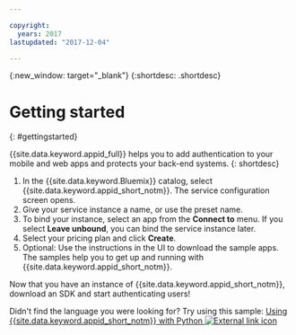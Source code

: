 ```yaml
---

copyright:
  years: 2017
lastupdated: "2017-12-04"

---
```


{:new_window: target="_blank"}
{:shortdesc: .shortdesc}

# Getting started
{: #gettingstarted}

{{site.data.keyword.appid_full}} helps you to add authentication to your mobile and web apps and protects your back-end systems.
{: shortdesc}


1. In the {{site.data.keyword.Bluemix}} catalog, select {{site.data.keyword.appid_short_notm}}. The service configuration screen opens.
2. Give your service instance a name, or use the preset name.
3. To bind your instance, select an app from the **Connect to** menu. If you select **Leave unbound**, you can bind the service instance later.
4. Select your pricing plan and click **Create**.
5. Optional: Use the instructions in the UI to download the sample apps. The samples help you to get up and running with {{site.data.keyword.appid_short_notm}}.

Now that you have an instance of {{site.data.keyword.appid_short_notm}}, download an SDK and start authenticating users!

<!--- commenting out until I can update links
<img usemap="#home_map" border="0" class="image" src="images/options.png" id="image_rgd_nh5_5bb" width="750px" alt="You can use several different SDKs with the {{site.data.keyword.appid_short_notm}} service. Click the image for the SDK with which you'd like to work. If this image isn't displaying, use the reference section of the navigation to find information about the SDK you want to use." style="width:750px;" />
<map name="home_map" id="home_map">
<area href="/docs/services/appid/getting-started-android.html" alt="Getting started with the Android SDK" title="Getting started with the Android SDK." shape="circle" coords="92, 69, 57"/>
<area href="/docs/services/appid/getting-started-ios-swift-sdk.html" alt="Getting started with the iOS Swift SDK." title="Getting started with the iOS Swift SDK." shape="circle" coords="232, 70, 57"/>
<area href="/docs/services/appid/protecting-resources-java.html" alt="Getting started with the Liberty for Java SDK." title="Getting started with the Liberty for Java SDK." shape="circle" coords="372, 69, 57"/>
<area href="/docs/services/appid/protecting-resources-nodejs.html" alt="Getting started with the Node.js SDK." title="Getting started with the Node.js SDK." shape="circle" coords="511, 70, 57"/>
<area href="/docs/services/appid/protecting-resources-swift.html" alt="Getting started with the Swift SDK." title="Getting started with the Swift SDK." shape="circle" coords="654, 70, 57"/>
</map>--->

Didn't find the language you were looking for? Try using this sample: <a href="https://github.com/mnsn/appid-python-flask-example" target="_blank">Using {{site.data.keyword.appid_short_notm}} with Python <img src="../../icons/launch-glyph.svg" alt="External link icon"></a>
